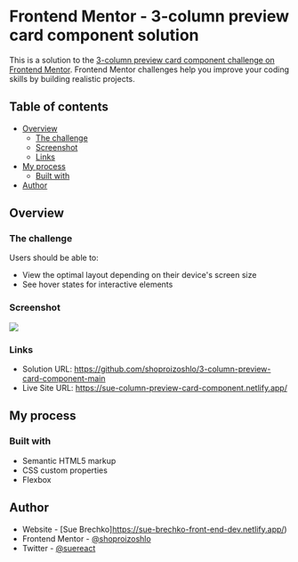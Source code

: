 # Frontend Mentor - 3-column preview card component solution

This is a solution to the [3-column preview card component challenge on Frontend Mentor](https://www.frontendmentor.io/challenges/3column-preview-card-component-pH92eAR2-). Frontend Mentor challenges help you improve your coding skills by building realistic projects.

## Table of contents

- [Overview](#overview)
  - [The challenge](#the-challenge)
  - [Screenshot](#screenshot)
  - [Links](#links)
- [My process](#my-process)
  - [Built with](#built-with)
- [Author](#author)

## Overview

### The challenge

Users should be able to:

- View the optimal layout depending on their device's screen size
- See hover states for interactive elements

### Screenshot

![](./screenshot.jpg)

### Links

- Solution URL: https://github.com/shoproizoshlo/3-column-preview-card-component-main
- Live Site URL: https://sue-column-preview-card-component.netlify.app/

## My process

### Built with

- Semantic HTML5 markup
- CSS custom properties
- Flexbox

## Author

- Website - [Sue Brechko]https://sue-brechko-front-end-dev.netlify.app/)
- Frontend Mentor - [@shoproizoshlo](https://www.frontendmentor.io/profile/shoproizoshlo)
- Twitter - [@suereact](https://www.twitter.com/suereact)
